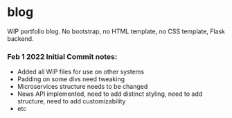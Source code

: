 # blog
WIP portfolio blog. No bootstrap, no HTML template, no CSS template, Flask backend.


### Feb 1 2022 Initial Commit notes:

- Added all WIP files for use on other systems
- Padding on some divs need tweaking
- Microservices structure needs to be changed
- News API implemented, need to add distinct styling, need to add structure, need to add customizability
- etc
